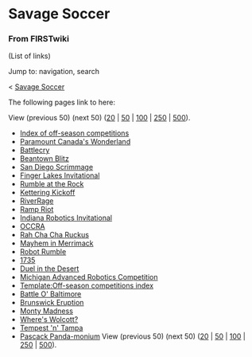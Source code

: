 # Savage Soccer

### From FIRSTwiki

(List of links)

Jump to: navigation, search

&lt; [Savage Soccer](/index.php?title=Savage_Soccer&redirect=no "Savage
Soccer" )  

The following pages link to here:

View (previous 50) (next 50)
([20](/index.php?title=Special:Whatlinkshere/Savage_Soccer&limit=20&from=0
"Special:Whatlinkshere/Savage Soccer" ) |
[50](/index.php?title=Special:Whatlinkshere/Savage_Soccer&limit=50&from=0
"Special:Whatlinkshere/Savage Soccer" ) |
[100](/index.php?title=Special:Whatlinkshere/Savage_Soccer&limit=100&from=0
"Special:Whatlinkshere/Savage Soccer" ) |
[250](/index.php?title=Special:Whatlinkshere/Savage_Soccer&limit=250&from=0
"Special:Whatlinkshere/Savage Soccer" ) |
[500](/index.php?title=Special:Whatlinkshere/Savage_Soccer&limit=500&from=0
"Special:Whatlinkshere/Savage Soccer" )).

  * [Index of off-season competitions](/index.php/Index_of_off-season_competitions "Index of off-season competitions" )
  * [Paramount Canada's Wonderland](/index.php/Paramount_Canada%27s_Wonderland "Paramount Canada's Wonderland" )
  * [Battlecry](/index.php/Battlecry "Battlecry" )
  * [Beantown Blitz](/index.php/Beantown_Blitz "Beantown Blitz" )
  * [San Diego Scrimmage](/index.php/San_Diego_Scrimmage "San Diego Scrimmage" )
  * [Finger Lakes Invitational](/index.php/Finger_Lakes_Invitational "Finger Lakes Invitational" )
  * [Rumble at the Rock](/index.php/Rumble_at_the_Rock "Rumble at the Rock" )
  * [Kettering Kickoff](/index.php/Kettering_Kickoff "Kettering Kickoff" )
  * [RiverRage](/index.php/RiverRage "RiverRage" )
  * [Ramp Riot](/index.php/Ramp_Riot "Ramp Riot" )
  * [Indiana Robotics Invitational](/index.php/Indiana_Robotics_Invitational "Indiana Robotics Invitational" )
  * [OCCRA](/index.php/OCCRA "OCCRA" )
  * [Rah Cha Cha Ruckus](/index.php/Rah_Cha_Cha_Ruckus "Rah Cha Cha Ruckus" )
  * [Mayhem in Merrimack](/index.php/Mayhem_in_Merrimack "Mayhem in Merrimack" )
  * [Robot Rumble](/index.php/Robot_Rumble "Robot Rumble" )
  * [1735](/index.php/1735 "1735" )
  * [Duel in the Desert](/index.php/Duel_in_the_Desert "Duel in the Desert" )
  * [Michigan Advanced Robotics Competition](/index.php/Michigan_Advanced_Robotics_Competition "Michigan Advanced Robotics Competition" )
  * [Template:Off-season competitions index](/index.php/Template:Off-season_competitions_index "Template:Off-season competitions index" )
  * [Battle O' Baltimore](/index.php/Battle_O%27_Baltimore "Battle O' Baltimore" )
  * [Brunswick Eruption](/index.php/Brunswick_Eruption "Brunswick Eruption" )
  * [Monty Madness](/index.php/Monty_Madness "Monty Madness" )
  * [Where's Wolcott?](/index.php/Where%27s_Wolcott%3F "Where's Wolcott?" )
  * [Tempest 'n' Tampa](/index.php/Tempest_%27n%27_Tampa "Tempest 'n' Tampa" )
  * [Pascack Panda-monium](/index.php/Pascack_Panda-monium "Pascack Panda-monium" )
View (previous 50) (next 50)
([20](/index.php?title=Special:Whatlinkshere/Savage_Soccer&limit=20&from=0
"Special:Whatlinkshere/Savage Soccer" ) |
[50](/index.php?title=Special:Whatlinkshere/Savage_Soccer&limit=50&from=0
"Special:Whatlinkshere/Savage Soccer" ) |
[100](/index.php?title=Special:Whatlinkshere/Savage_Soccer&limit=100&from=0
"Special:Whatlinkshere/Savage Soccer" ) |
[250](/index.php?title=Special:Whatlinkshere/Savage_Soccer&limit=250&from=0
"Special:Whatlinkshere/Savage Soccer" ) |
[500](/index.php?title=Special:Whatlinkshere/Savage_Soccer&limit=500&from=0
"Special:Whatlinkshere/Savage Soccer" )).

